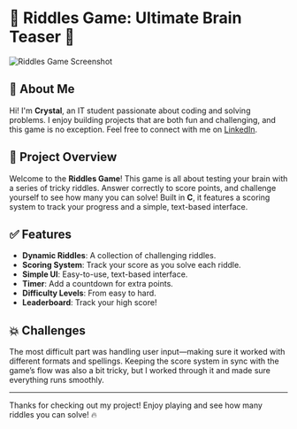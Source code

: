 # 🎉 Riddles Game: Ultimate Brain Teaser 🎉

![Riddles Game Screenshot](screenshot.png)

## 👋 About Me

Hi! I'm **Crystal**, an IT student passionate about coding and solving problems. I enjoy building projects that are both fun and challenging, and this game is no exception. Feel free to connect with me on [LinkedIn](https://www.linkedin.com/in/crystal-muyunga-).

## 🧩 Project Overview

Welcome to the **Riddles Game**! This game is all about testing your brain with a series of tricky riddles. Answer correctly to score points, and challenge yourself to see how many you can solve! Built in **C**, it features a scoring system to track your progress and a simple, text-based interface.

## ✅ Features

- **Dynamic Riddles**: A collection of challenging riddles.
- **Scoring System**: Track your score as you solve each riddle.
- **Simple UI**: Easy-to-use, text-based interface.
- **Timer**: Add a countdown for extra points.
- **Difficulty Levels**: From easy to hard.
- **Leaderboard**: Track your high score!

## 💥 Challenges

The most difficult part was handling user input—making sure it worked with different formats and spellings. Keeping the score system in sync with the game’s flow was also a bit tricky, but I worked through it and made sure everything runs smoothly.

---

Thanks for checking out my project! Enjoy playing and see how many riddles you can solve! 🔥
